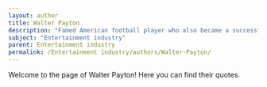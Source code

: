 ```yaml
---
layout: author
title: Walter Payton
description: "Famed American football player who also became a successful motivational speaker and wrote about sports and entertainment relationships."
subject: "Entertainment industry"
parent: Entertainment industry
permalink: /Entertainment industry/authors/Walter-Payton/
---
```


Welcome to the page of Walter Payton! Here you can find their quotes.
